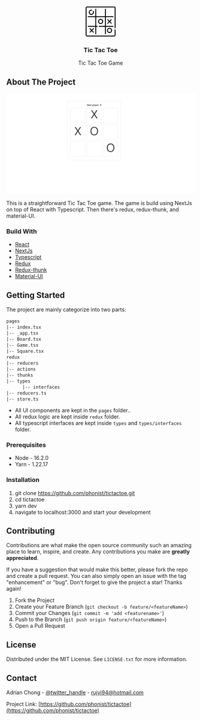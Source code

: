 <div id="top"></div>
<!-- PROJECT LOGO -->
<br />
<div align="center">
  <a href="https://github.com/phonist/tictactoe.git">
    <img src="https://github.com/phonist/tictactoe/blob/main/public/favicon.ico?raw=true" alt="Logo" width="80" height="80">
  </a>

<h3 align="center">Tic Tac Toe</h3>

  <p align="center">
    Tic Tac Toe Game
  </p>
</div>

<!-- ABOUT THE PROJECT -->
## About The Project

![Timer](https://github.com/phonist/tictactoe/blob/main/public/assets/gameboard.png?raw=true)

This is a straightforward Tic Tac Toe game.
The game is build using NextJs on top of React with Typescript.
Then there's redux, redux-thunk, and material-UI.

### Build With
* [React](https://reactjs.org/)
* [NextJs](https://nextjs.org/docs/basic-features/typescript)
* [Typescript](https://www.typescriptlang.org/)
* [Redux](https://redux.js.org/)
* [Redux-thunk](https://github.com/reduxjs/redux-thunk)
* [Material-UI](https://mui.com/)


<!-- GETTING STARTED -->
## Getting Started
The project are mainly categorize into two parts:
```
pages
|-- index.tsx
|-- _app.tsx
|-- Board.tsx
|-- Game.tsx
|-- Square.tsx
redux
|-- reducers
|-- actions
|-- thunks
|-- types
      |-- interfaces
|-- reducers.ts
|-- store.ts
```
* All UI components are kept in the `pages` folder..
* All redux logic are kept inside `redux` folder.
* All typescript interfaces are kept inside `types` and `types/interfaces` folder.


### Prerequisites
* Node - 16.2.0
* Yarn - 1.22.17


### Installation
1. git clone https://github.com/phonist/tictactoe.git
2. cd tictactoe
3. yarn dev
4. navigate to localhost:3000 and start your development

<!-- CONTRIBUTING -->
## Contributing

Contributions are what make the open source community such an amazing place to learn, inspire, and create. Any contributions you make are **greatly appreciated**.

If you have a suggestion that would make this better, please fork the repo and create a pull request. You can also simply open an issue with the tag "enhancement" or "bug".
Don't forget to give the project a star! Thanks again!

1. Fork the Project
2. Create your Feature Branch (`git checkout -b feature/<featureName>`)
3. Commit your Changes (`git commit -m 'add <featurename>'`)
4. Push to the Branch (`git push origin feature/<featureName>`)
5. Open a Pull Request


<!-- LICENSE -->
## License

Distributed under the MIT License. See `LICENSE.txt` for more information.




<!-- CONTACT -->
## Contact

Adrian Chong - [@twitter_handle](https://twitter.com/AdrianC50883820) - rujyi94@hotmail.com

Project Link: [https://github.com/phonist/tictactoe](https://github.com/phonist/tictactoe)